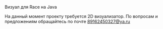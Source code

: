 Визуал для Race на Java 

На данный момент проекту требуется 2D визуализатор.
По вопросам и предложениям обращайтесь по почте 89162450327@ya.ru
